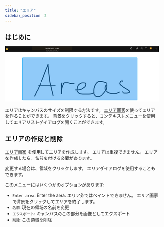 ```yaml
---
title: "エリア"
sidebar_position: 2
---
```


## はじめに

![エリア](area.png)

エリアはキャンバスのサイズを制限する方法です。 [エリア画家](painters/area.md)を使ってエリアを作ることができます。 背景をクリックすると、コンテキストメニューを使用してエリアリストダイアログを開くことができます。

## エリアの作成と削除

[エリア画家](painters/area.md) を使用してエリアを作成します。 エリアは重複できません。 エリアを作成したら、名前を付ける必要があります。

変更する場合は、領域をクリックします。 エリアダイアログを使用することもできます。

このメニューにはいくつかのオプションがあります:

* `Enter area`: Enter the area. エリア外ではペイントできません。 エリア画家で背景をクリックしてエリアを終了します。
* `名前`: 現在の領域の名前を変更
* `エクスポート`: キャンバスのこの部分を画像としてエクスポート
* `削除`: この領域を削除
